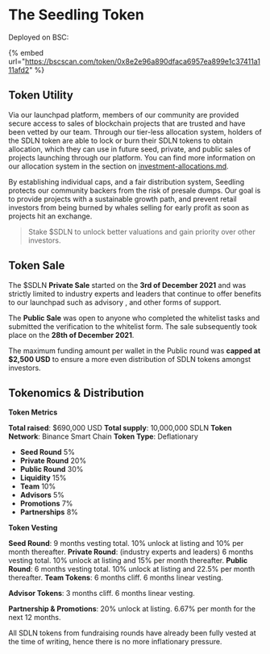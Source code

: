 # The Seedling Token

Deployed on BSC:

{% embed url="https://bscscan.com/token/0x8e2e96a890dfaca6957ea899e1c37411a111afd2" %}

## Token Utility <a href="#642d" id="642d"></a>

Via our launchpad platform, members of our community are provided secure access to sales of blockchain projects that are trusted and have been vetted by our team.
Through our tier-less allocation system, holders of the SDLN token are able to lock or burn their SDLN tokens to obtain allocation, which they can use in future seed, private, and public sales of projects launching through our platform. You can find more information on our allocation system in the section on [investment-allocations.md](investment-allocations.md "mention").

By establishing individual caps, and a fair distribution system, Seedling protects our community backers from the risk of presale dumps. Our goal is to provide projects with a sustainable growth path, and prevent retail investors from being burned by whales selling for early profit as soon as projects hit an exchange.

> Stake $SDLN to unlock better valuations and gain priority over other investors.


## Token Sale <a href="#f744" id="f744"></a>

The $SDLN **Private Sale** started on the **3rd of December 2021** and was strictly limited to industry experts and leaders that continue to offer benefits to our launchpad such as advisory , and other forms of support.


The **Public Sale** was open to anyone who completed the whitelist tasks and submitted the verification to the whitelist form. The sale subsequently took place on the **28th of December 2021**.

The maximum funding amount per wallet in the Public round was **capped at $2,500 USD** to ensure a more even distribution of SDLN tokens amongst investors.


## Tokenomics & Distribution <a href="#18cb" id="18cb"></a>

**Token Metrics**

**Total raised**: $690,000 USD
**Total supply**: 10,000,000 SDLN
**Token Network**: Binance Smart Chain
**Token Type**: Deflationary

* **Seed Round** 5%
* **Private Round** 20%
* **Public Round** 30%
* **Liquidity** 15%
* **Team** 10%
* **Advisors** 5%
* **Promotions** 7%
* **Partnerships** 8%

**Token Vesting**

**Seed Round**:
9 months vesting total. 10% unlock at listing and 10% per month thereafter.
**Private Round**: (industry experts and leaders)
6 months vesting total. 10% unlock at listing and 15% per month thereafter.
**Public Round**:
6 months vesting total. 10% unlock at listing and 22.5% per month thereafter.
**Team Tokens**:
6 months cliff. 6 months linear vesting.

**Advisor Tokens**:
3 months cliff. 6 months linear vesting.

**Partnership & Promotions**:
20% unlock at listing. 6.67% per month for the next 12 months.

All SDLN tokens from fundraising rounds have already been fully vested at the time of writing, hence there is no more inflationary pressure.

